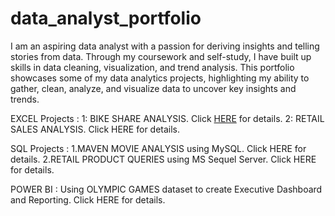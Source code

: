 # data_analyst_portfolio

I am an aspiring data analyst with a passion for deriving insights and telling stories from data. Through my coursework and self-study, I have built up skills in data cleaning, visualization, and trend analysis. This portfolio showcases some of my data analytics projects, highlighting my ability to gather, clean, analyze, and visualize data to uncover key insights and trends.

EXCEL Projects : 1: BIKE SHARE ANALYSIS. Click [HERE](https://1drv.ms/w/s!AtKC44hfHCR8hGZM-8XGoK_Xwt-E?e=mSYQQb) for details.
                 2: RETAIL SALES ANALYSIS. Click HERE for details.

SQL Projects : 1.MAVEN MOVIE ANALYSIS using MySQL. Click HERE for details.
               2.RETAIL PRODUCT QUERIES using MS Sequel Server. Click HERE for details.

POWER BI : Using OLYMPIC GAMES dataset to create Executive Dashboard and Reporting. Click HERE for details.                
